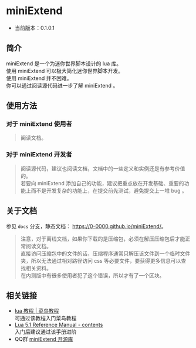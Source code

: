# miniExtend
- 当前版本：0.1.0.1  
## 简介 ##
miniExtend 是一个为<a title="理论上支持任何使用迷你世界引擎的软件，例如迷你编程">迷你世界</a>脚本设计的 lua 库。  
使用 miniExtend 可以极大简化迷你世界脚本开发。  
使用 miniExtend 并不困难。  
你可以通过阅读源代码进一步了解 miniExtend 。  

## 使用方法 ##
### 对于 miniExtend 使用者 ###
> 阅读文档。
### 对于 miniExtend 开发者 ###
> 阅读源代码，建议也阅读文档，文档中的一些定义和实例还是有参考价值的。  
> 若要向 miniExtend 添加自己的功能，建议把重点放在开发基础、重要的功能上而不是开发复杂的功能上，在提交前先测试，避免提交上一堆 bug 。

## 关于文档 ##
参见 `docs` 分支，静态文档： <https://0-0000.github.io/miniExtend/>。  
> 注意，对于离线文档，如果你下载的是压缩包，必须在解压压缩包后才能正常阅读文档。  
> 直接访问压缩包中的文件的话，压缩程序通常只解压该文件到一个临时文件夹，所以无法通过相对路径访问 css 等必要文件，要获得更多信息可以查找相关资料。  
> 在内测版中有~~很多~~使用者犯了这个错误，所以才有了一个区块。  

## 相关链接 ##
- [lua 教程 | 菜鸟教程](https://www.runoob.com/lua/lua-tutorial.html)  
可通过该教程入门菜鸟教程
- [Lua 5.1 Reference Manual - contents](http://www.lua.org/manual/5.1/)  
入门后建议通过该手册进阶
- QQ群 [miniExtend 开源库](https://jq.qq.com/?_wv=1027&k=PfLcOMQw)
